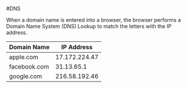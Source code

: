 #DNS

When a domain name is entered into a browser, the browser performs a Domain Name System (DNS) Lookup to match the letters with the IP address.

|Domain Name |IP Address|
| --- | --- |
|apple.com	|17.172.224.47|
|facebook.com	|31.13.65.1|
|google.com	|216.58.192.46|
